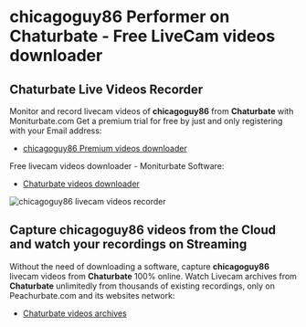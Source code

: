 # chicagoguy86 Performer on Chaturbate - Free LiveCam videos downloader

## Chaturbate Live Videos Recorder

Monitor and record livecam videos of **chicagoguy86** from **Chaturbate** with Moniturbate.com
Get a premium trial for free by just and only registering with your Email address:
* [chicagoguy86 Premium videos downloader](https://moniturbate.com/request-demo-licence-key.html)

Free livecam videos downloader - Moniturbate Software:
* [Chaturbate videos downloader](https://moniturbate.com/moniturbate-download-software.html)

![chicagoguy86 livecam videos recorder](https://peachurnet.com/templates/moniturbate-software.png)


## Capture chicagoguy86 videos from the Cloud and watch your recordings on Streaming

Without the need of downloading a software, capture **chicagoguy86** livecam videos from **Chaturbate** 100% online.
Watch Livecam archives from **Chaturbate** unlimitedly from thousands of existing recordings, only on Peachurbate.com and its websites network:
* [Chaturbate videos archives](https://peachurnet.com/)